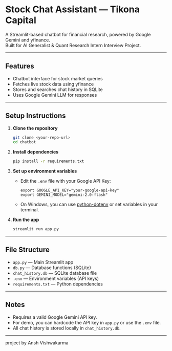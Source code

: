 # Stock Chat Assistant — Tikona Capital

A Streamlit-based chatbot for financial research, powered by Google Gemini and yfinance.  
Built for AI Generalist & Quant Research Intern Interview Project.

---

## Features

- Chatbot interface for stock market queries
- Fetches live stock data using yfinance
- Stores and searches chat history in SQLite
- Uses Google Gemini LLM for responses

---

## Setup Instructions

1. **Clone the repository**  
   ```sh
   git clone <your-repo-url>
   cd chatbot
   ```

2. **Install dependencies**  
   ```sh
   pip install -r requirements.txt
   ```

3. **Set up environment variables**  
   - Edit the `.env` file with your Google API Key:
     ```
     export GOOGLE_API_KEY="your-google-api-key"
     export GEMINI_MODEL="gemini-2.0-flash"
     ```
   - On Windows, you can use [python-dotenv](https://pypi.org/project/python-dotenv/) or set variables in your terminal.

4. **Run the app**  
   ```sh
   streamlit run app.py
   ```

---

## File Structure

- `app.py` — Main Streamlit app
- `db.py` — Database functions (SQLite)
- `chat_history.db` — SQLite database file
- `.env` — Environment variables (API keys)
- `requirements.txt` — Python dependencies

---

## Notes

- Requires a valid Google Gemini API key.
- For demo, you can hardcode the API key in `app.py` or use the `.env` file.
- All chat history is stored locally in `chat_history.db`.

---


project by Ansh Vishwakarma
